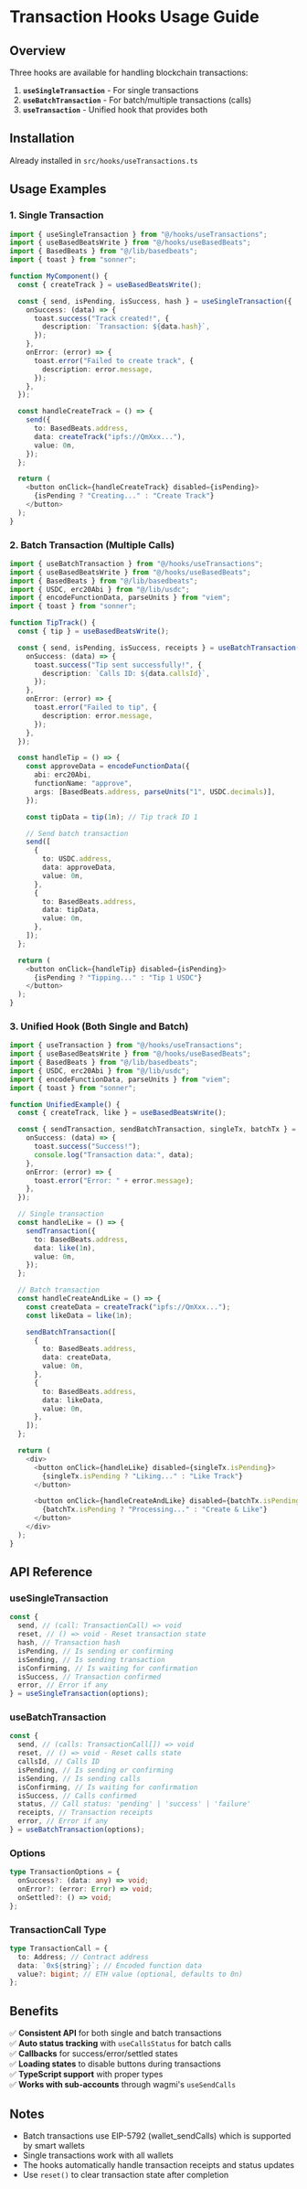 # Transaction Hooks Usage Guide

## Overview

Three hooks are available for handling blockchain transactions:

1. **`useSingleTransaction`** - For single transactions
2. **`useBatchTransaction`** - For batch/multiple transactions (calls)
3. **`useTransaction`** - Unified hook that provides both

## Installation

Already installed in `src/hooks/useTransactions.ts`

## Usage Examples

### 1. Single Transaction

```typescript
import { useSingleTransaction } from "@/hooks/useTransactions";
import { useBasedBeatsWrite } from "@/hooks/useBasedBeats";
import { BasedBeats } from "@/lib/basedbeats";
import { toast } from "sonner";

function MyComponent() {
  const { createTrack } = useBasedBeatsWrite();

  const { send, isPending, isSuccess, hash } = useSingleTransaction({
    onSuccess: (data) => {
      toast.success("Track created!", {
        description: `Transaction: ${data.hash}`,
      });
    },
    onError: (error) => {
      toast.error("Failed to create track", {
        description: error.message,
      });
    },
  });

  const handleCreateTrack = () => {
    send({
      to: BasedBeats.address,
      data: createTrack("ipfs://QmXxx..."),
      value: 0n,
    });
  };

  return (
    <button onClick={handleCreateTrack} disabled={isPending}>
      {isPending ? "Creating..." : "Create Track"}
    </button>
  );
}
```

### 2. Batch Transaction (Multiple Calls)

```typescript
import { useBatchTransaction } from "@/hooks/useTransactions";
import { useBasedBeatsWrite } from "@/hooks/useBasedBeats";
import { BasedBeats } from "@/lib/basedbeats";
import { USDC, erc20Abi } from "@/lib/usdc";
import { encodeFunctionData, parseUnits } from "viem";
import { toast } from "sonner";

function TipTrack() {
  const { tip } = useBasedBeatsWrite();

  const { send, isPending, isSuccess, receipts } = useBatchTransaction({
    onSuccess: (data) => {
      toast.success("Tip sent successfully!", {
        description: `Calls ID: ${data.callsId}`,
      });
    },
    onError: (error) => {
      toast.error("Failed to tip", {
        description: error.message,
      });
    },
  });

  const handleTip = () => {
    const approveData = encodeFunctionData({
      abi: erc20Abi,
      functionName: "approve",
      args: [BasedBeats.address, parseUnits("1", USDC.decimals)],
    });

    const tipData = tip(1n); // Tip track ID 1

    // Send batch transaction
    send([
      {
        to: USDC.address,
        data: approveData,
        value: 0n,
      },
      {
        to: BasedBeats.address,
        data: tipData,
        value: 0n,
      },
    ]);
  };

  return (
    <button onClick={handleTip} disabled={isPending}>
      {isPending ? "Tipping..." : "Tip 1 USDC"}
    </button>
  );
}
```

### 3. Unified Hook (Both Single and Batch)

```typescript
import { useTransaction } from "@/hooks/useTransactions";
import { useBasedBeatsWrite } from "@/hooks/useBasedBeats";
import { BasedBeats } from "@/lib/basedbeats";
import { USDC, erc20Abi } from "@/lib/usdc";
import { encodeFunctionData, parseUnits } from "viem";
import { toast } from "sonner";

function UnifiedExample() {
  const { createTrack, like } = useBasedBeatsWrite();

  const { sendTransaction, sendBatchTransaction, singleTx, batchTx } = useTransaction({
    onSuccess: (data) => {
      toast.success("Success!");
      console.log("Transaction data:", data);
    },
    onError: (error) => {
      toast.error("Error: " + error.message);
    },
  });

  // Single transaction
  const handleLike = () => {
    sendTransaction({
      to: BasedBeats.address,
      data: like(1n),
      value: 0n,
    });
  };

  // Batch transaction
  const handleCreateAndLike = () => {
    const createData = createTrack("ipfs://QmXxx...");
    const likeData = like(1n);

    sendBatchTransaction([
      {
        to: BasedBeats.address,
        data: createData,
        value: 0n,
      },
      {
        to: BasedBeats.address,
        data: likeData,
        value: 0n,
      },
    ]);
  };

  return (
    <div>
      <button onClick={handleLike} disabled={singleTx.isPending}>
        {singleTx.isPending ? "Liking..." : "Like Track"}
      </button>

      <button onClick={handleCreateAndLike} disabled={batchTx.isPending}>
        {batchTx.isPending ? "Processing..." : "Create & Like"}
      </button>
    </div>
  );
}
```

## API Reference

### useSingleTransaction

```typescript
const {
  send, // (call: TransactionCall) => void
  reset, // () => void - Reset transaction state
  hash, // Transaction hash
  isPending, // Is sending or confirming
  isSending, // Is sending transaction
  isConfirming, // Is waiting for confirmation
  isSuccess, // Transaction confirmed
  error, // Error if any
} = useSingleTransaction(options);
```

### useBatchTransaction

```typescript
const {
  send, // (calls: TransactionCall[]) => void
  reset, // () => void - Reset calls state
  callsId, // Calls ID
  isPending, // Is sending or confirming
  isSending, // Is sending calls
  isConfirming, // Is waiting for confirmation
  isSuccess, // Calls confirmed
  status, // Call status: 'pending' | 'success' | 'failure'
  receipts, // Transaction receipts
  error, // Error if any
} = useBatchTransaction(options);
```

### Options

```typescript
type TransactionOptions = {
  onSuccess?: (data: any) => void;
  onError?: (error: Error) => void;
  onSettled?: () => void;
};
```

### TransactionCall Type

```typescript
type TransactionCall = {
  to: Address; // Contract address
  data: `0x${string}`; // Encoded function data
  value?: bigint; // ETH value (optional, defaults to 0n)
};
```

## Benefits

✅ **Consistent API** for both single and batch transactions  
✅ **Auto status tracking** with `useCallsStatus` for batch calls  
✅ **Callbacks** for success/error/settled states  
✅ **Loading states** to disable buttons during transactions  
✅ **TypeScript support** with proper types  
✅ **Works with sub-accounts** through wagmi's `useSendCalls`

## Notes

- Batch transactions use EIP-5792 (wallet_sendCalls) which is supported by smart wallets
- Single transactions work with all wallets
- The hooks automatically handle transaction receipts and status updates
- Use `reset()` to clear transaction state after completion
